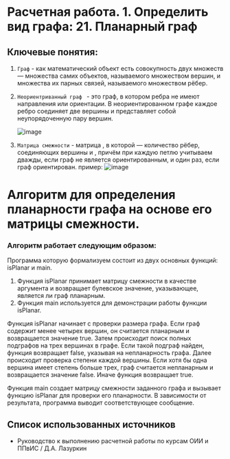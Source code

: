 # Расчетная работа. 1. Определить вид графа: 21. Планарный граф
## Ключевые понятия:
1. `Граф` - как математический объект есть совокупность двух множеств — множества самих объектов, называемого множеством вершин, и множества их парных связей, называемого множеством рёбер.
2. `Неориентриванный граф ` - это граф, в котором ребра не имеют направления или ориентации. В неориентированном графе каждое ребро соединяет две вершины и представляет собой неупорядоченную пару вершин.

   ![image](https://github.com/iis-32170x/RPIIS/assets/149104399/b16510f7-555e-4bbb-b6e8-39ddb578b616)

  
3. `Матрица смежности` - матрица , в которой — количество рёбер, соединяющих вершины и , причём при каждую петлю учитываем дважды, если граф не является ориентированным, и один раз, если граф ориентирован.
      пример:
   ![image](https://github.com/iis-32170x/RPIIS/assets/149104399/22fce1d2-6712-4a19-afe6-13f3ed51a776)




# Aлгоритм для определения планарности графа на основе его матрицы смежности.

### Алгоритм работает следующим образом:
Программа которую формализуем состоит из двух основных функций: isPlanar и main. 
1. Функция isPlanar принимает матрицу смежности в качестве аргумента и возвращает булевское значение, указывающее, является ли граф планарным. 
2. Функция main используется для демонстрации работы функции isPlanar.

Функция isPlanar начинает с проверки размера графа. Если граф содержит менее четырех вершин, он считается планарным и возвращается значение true. Затем происходит поиск полных подграфов на трех вершинах в графе. Если такой подграф найден, функция возвращает false, указывая на непланарность графа. Далее происходит проверка степени каждой вершины. Если хотя бы одна вершина имеет степень больше трех, граф считается непланарным и возвращается значение false. Иначе функция возвращает true.

Функция main создает матрицу смежности заданного графа и вызывает функцию isPlanar для проверки его планарности. В зависимости от результата, программа выводит соответствующее сообщение.

## Список использованных источников

- Руководство к выполнению расчетной работы по курсам ОИИ и ППвИС / Д.А. Лазуркин
